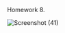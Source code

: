 Homework 8.


![Screenshot (41)](https://github.com/lovkyasushya/hw8/assets/158232938/49284913-d09f-4387-afea-c50a067fef9a)

